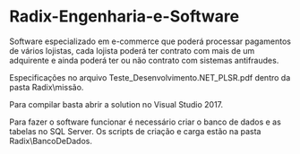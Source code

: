 # Radix-Engenharia-e-Software
 Software especializado em e-commerce que poderá processar pagamentos de vários lojistas, cada lojista poderá ter contrato com mais de um adquirente e ainda poderá ter ou não contrato com sistemas antifraudes.
 
 Especificações no arquivo Teste_Desenvolvimento.NET_PLSR.pdf dentro da pasta Radix\missão. 
	
 Para compilar basta abrir a solution no Visual Studio 2017. 
	
 Para fazer o software funcionar é necessário criar o banco de dados e as tabelas no SQL Server. Os scripts de criação e carga estão na pasta Radix\BancoDeDados.
